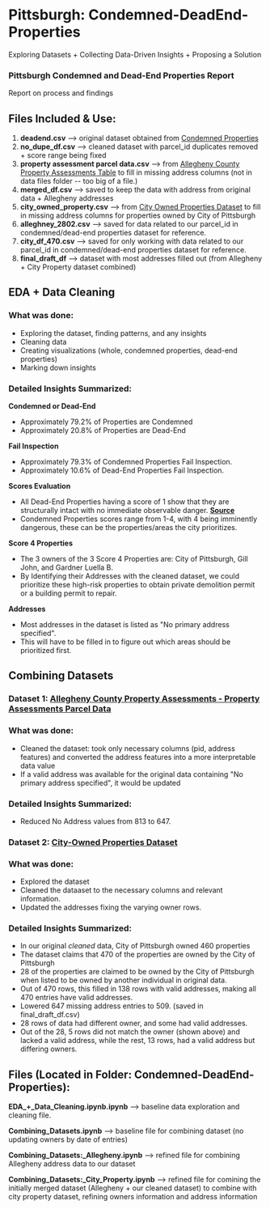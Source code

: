 # Pittsburgh: Condemned-DeadEnd-Properties
Exploring Datasets + Collecting Data-Driven Insights + Proposing a Solution

### Pittsburgh Condemned and Dead-End Properties Report
Report on process and findings

## Files Included & Use:
1. **deadend.csv** --> original dataset obtained from [Condemned Properties](https://data.wprdc.org/dataset/condemned-properties/resource/0a963f26-eb4b-4325-bbbc-3ddf6a871410)
2. **no_dupe_df.csv** --> cleaned dataset with parcel_id duplicates removed + score range being fixed
3. **property assessment parcel data.csv** --> from [Allegheny County Property Assessments Table](https://data.wprdc.org/dataset/property-assessments) to fill in missing address columns (not in data files folder -- too big of a file.)
4. **merged_df.csv** --> saved to keep the data with address from original data + Allegheny addresses
5. **city_owned_property.csv** --> from [City Owned Properties Dataset](https://data.wprdc.org/dataset/city-owned-properties/resource/e1dcee82-9179-4306-8167-5891915b62a7) to fill in missing address columns for properties owned by City of Pittsburgh
6. **alleghney_2802.csv** --> saved for data related to our parcel_id in condemned/dead-end properties dataset for reference. 
7. **city_df_470.csv** --> saved for only working with data related to our parcel_id in condemned/dead-end properties dataset for reference.
8. **final_draft_df** --> dataset with most addresses filled out (from Allegheny + City Property dataset combined)


## EDA + Data Cleaning 
### What was done:
- Exploring the dataset, finding patterns, and any insights
- Cleaning data
- Creating visualizations (whole, condemned properties, dead-end properties)
- Marking down insights

### Detailed Insights Summarized:
**Condemned or Dead-End**
- Approximately 79.2% of Properties are Condemned
- Approximately 20.8% of Properties are Dead-End

**Fail Inspection**
- Approximately 79.3% of Condemned Properties Fail Inspection.
- Approximately 10.6% of Dead-End Properties Fail Inspection.

**Scores Evaluation**
*   All Dead-End Properties having a score of 1 show that they are structurally intact with no immediate observable danger. **[Source](https://engage.pittsburghpa.gov/pli-demolition-engagement)**
*   Condemned Properties scores range from 1-4, with 4 being imminently dangerous, these can be the properties/areas the city prioritizes.

**Score 4 Properties**
*   The 3 owners of the 3 Score 4 Properties are: City of Pittsburgh, Gill John, and Gardner Luella B.
*   By Identifying their Addresses with the cleaned dataset, we could prioritize these high-risk properties to obtain private demolition permit or a building permit to repair.

**Addresses**
*   Most addresses in the dataset is listed as "No primary address specified". 
*   This will have to be filled in to figure out which areas should be prioritized first.


## Combining Datasets 
### **Dataset 1: [Allegheny County Property Assessments - Property Assessments Parcel Data](https://data.wprdc.org/dataset/property-assessments/resource/9a1c60bd-f9f7-4aba-aeb7-af8c3aaa44e5)**
### What was done:
- Cleaned the dataset: took only necessary columns (pid, address features) and converted the address features into a more interpretable data value
- If a valid address was available for the original data containing "No primary address specified", it would be updated

### Detailed Insights Summarized:
- Reduced No Address values from 813 to 647.


### **Dataset 2: [City-Owned Properties Dataset](https://data.wprdc.org/dataset/city-owned-properties/resource/e1dcee82-9179-4306-8167-5891915b62a7)**
### What was done:
- Explored the dataset
- Cleaned the dataaset to the necessary columns and relevant information.
- Updated the addresses fixing the varying owner rows.

### Detailed Insights Summarized:
- In our original *cleaned* data, City of Pittsburgh owned 460 properties
- The dataset claims that 470 of the properties are owned by the City of Pittsburgh
- 28 of the properties are claimed to be owned by the City of Pittsburgh when listed to be owned by another individual in original data.
- Out of 470 rows, this filled in 138 rows with valid addresses, making all 470 entries have valid addresses.
- Lowered 647 missing address entries to 509. (saved in final_draft_df.csv)
- 28 rows of data had different owner, and some had valid addresses.
- Out of the 28, 5 rows did not match the owner (shown above) and lacked a valid address, while the rest, 13 rows, had a valid address but differing owners.

## Files (Located in Folder: Condemned-DeadEnd-Properties): 
**EDA_+_Data_Cleaning.ipynb.ipynb** --> baseline data exploration and cleaning file. 

**Combining_Datasets.ipynb** --> baseline file for combining dataset (no updating owners by date of entries)

**Combining_Datasets:_Allegheny.ipynb** --> refined file for combining Allegheny address data to our dataset

**Combining_Datasets:_City_Property.ipynb** --> refined file for comining the initially merged dataset (Allegheny + our cleaned dataset) to combine with city property dataset, refining owners information and address information
